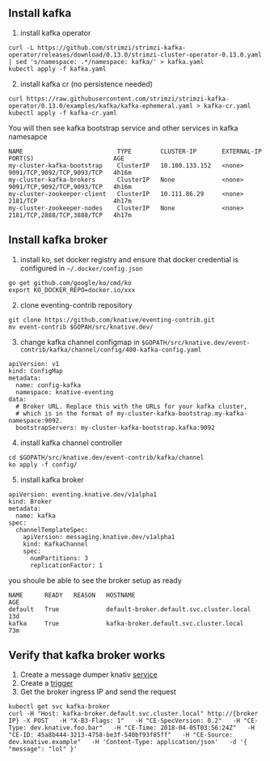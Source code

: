 ## Install kafka
1. install kafka operator
```
curl -L https://github.com/strimzi/strimzi-kafka-operator/releases/download/0.13.0/strimzi-cluster-operator-0.13.0.yaml   | sed 's/namespace: .*/namespace: kafka/' > kafka.yaml
kubectl apply -f kafka.yaml
```
2. install kafka cr (no persistence needed)
```
curl https://raw.githubusercontent.com/strimzi/strimzi-kafka-operator/0.13.0/examples/kafka/kafka-ephemeral.yaml > kafka-cr.yaml
kubectl apply -f kafka-cr.yaml
```

You will then see kafka bootstrap service and other services in kafka namesapce
```
NAME                          TYPE        CLUSTER-IP       EXTERNAL-IP   PORT(S)                      AGE
my-cluster-kafka-bootstrap    ClusterIP   10.100.133.152   <none>        9091/TCP,9092/TCP,9093/TCP   4h16m
my-cluster-kafka-brokers      ClusterIP   None             <none>        9091/TCP,9092/TCP,9093/TCP   4h16m
my-cluster-zookeeper-client   ClusterIP   10.111.86.29     <none>        2181/TCP                     4h17m
my-cluster-zookeeper-nodes    ClusterIP   None             <none>        2181/TCP,2888/TCP,3888/TCP   4h17m
```

## Install kafka broker
1. install ko, set docker registry and ensure that docker credential is configured in `~/.docker/config.json`
```
go get github.com/google/ko/cmd/ko
export KO_DOCKER_REPO=docker.io/xxx
```
2. clone eventing-contrib repository
```
git clone https://github.com/knative/eventing-contrib.git
mv event-contrib $GOPAH/src/knative.dev/
```
3. change kafka channel configmap in `$GOPATH/src/knative.dev/event-contrib/kafka/channel/config/400-kafka-config.yaml`
```
apiVersion: v1
kind: ConfigMap
metadata:
  name: config-kafka
  namespace: knative-eventing
data:
  # Broker URL. Replace this with the URLs for your kafka cluster,
  # which is in the format of my-cluster-kafka-bootstrap.my-kafka-namespace:9092.
  bootstrapServers: my-cluster-kafka-bootstrap.kafka:9092
```
4. install kafka channel controller
```
cd $GOPATH/src/knative.dev/event-contrib/kafka/channel
ko apply -f config/
```
5. install kafka broker
```
apiVersion: eventing.knative.dev/v1alpha1
kind: Broker
metadata:
  name: kafka
spec:
  channelTemplateSpec:
    apiVersion: messaging.knative.dev/v1alpha1
    kind: KafkaChannel
    spec:
      numPartitions: 3
      replicationFactor: 1
```

you shoule be able to see the broker setup as ready

```
NAME      READY   REASON   HOSTNAME                                   AGE
default   True             default-broker.default.svc.cluster.local   13d
kafka     True             kafka-broker.default.svc.cluster.local     73m
```

## Verify that kafka broker works
1. Create a message dumper knativ [service](https://github.com/qiujian16/knative-practice/blob/master/eventing/kafka-broker/service.yaml)
2. Create a [trigger](https://github.com/qiujian16/knative-practice/blob/master/eventing/kafka-broker/trigger.yaml)
3. Get the broker ingress IP and send the request
```
kubectl get svc kafka-broker
curl -H "Host: kafka-broker.default.svc.cluster.local" http://{broker IP} -X POST   -H "X-B3-Flags: 1"   -H "CE-SpecVersion: 0.2"   -H "CE-Type: dev.knative.foo.bar"   -H "CE-Time: 2018-04-05T03:56:24Z"   -H "CE-ID: 45a8b444-3213-4758-be3f-540bf93f85ff"   -H "CE-Source: dev.knative.example"   -H 'Content-Type: application/json'   -d '{ "message": "lol" }'
```

